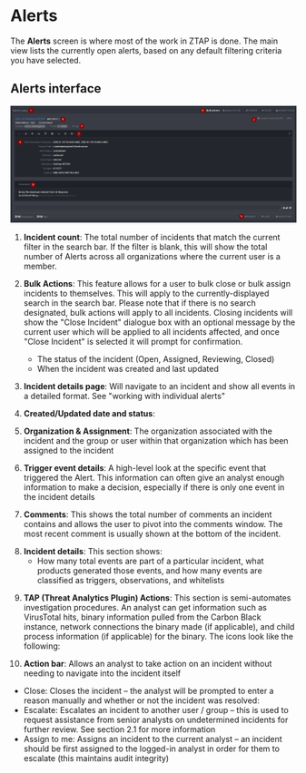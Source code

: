 # Alerts

<!--- Adapted from ZTAP UI Overview on Confluence -->

The **Alerts** screen is where most of the work in ZTAP is done. The main view lists the currently open alerts, based on any default filtering criteria you have selected.

## Alerts interface
![Alerts main screen](https://github.com/w-hudson/document_dev/blob/master/media/Alerts_1.png)

1. **Incident count**: The total number of incidents that match the current filter in the search bar. If the filter is blank, this will show the total number of Alerts across all organizations where the current user is a member.
2. **Bulk Actions**: This feature allows for a user to bulk close or bulk assign incidents to themselves. This will apply to the currently-displayed search in the search bar. Please note that if there is no search designated, bulk actions will apply to all incidents. Closing incidents will show the "Close Incident" dialogue box with an optional message by the current user which will be applied to all incidents affected, and once "Close Incident" is selected it will prompt for confirmation.



   - The status of the incident (Open, Assigned, Reviewing, Closed)
   - When the incident was created and last updated
     
3. **Incident details page**: Will navigate to an incident and show all events in a detailed format. See "working with individual alerts"
4. **Created/Updated date and status**: 
5. **Organization & Assignment**: The organization associated with the incident and the group or user within that organization which has been assigned to the incident



<!--- Remove Search section from individual pages, create individual help page for search

7. Search / filter bar: Allows an analyst to quickly search all current incidents based on a filter / set of filters. The search bar supports tab-complete for partially-typed strings. It is worth noting that the search bar canonly be used to search for trigger events - a search will not return matching whitelisted events or observation events. Examples:
  - A user wants to return a list of all open incidents for the "Critical Start" organization for the "bit9endpointvisiblity" feed. Starting to type "organization" in the filter bar will cause suggestions to appear based on what has been typed thus far:

   - Partially-completed terms can be tabbed to and selected by pressing enter:

   - Once a search term is complete, ZTAP will automatically suggest values for the search term based on user permissions. The user in this example is only a member of the "Critical Start" organization, and thus only sees their organization for suggested values: 

   - Tabbing to the value and pressing enter will select it: 

   - Search terms with multiple values will show up as a list – selecting the search term "Feed Name" with no value typed will return all values that currently match any open incidents with events matching the search criteria: 

   - We want to search for "bit9endpointvisibility" for this example, so typing "bit9en" will yield the value we want - note that the search bar will auto-collapse earlier search criteria for readability - mousing over a previous search criteria briefly will expand it:

   Once selected, we will only get the incidents which have events matching the criteria we have selected:

End search section to relocate -->

6. **Trigger event details**: A high-level look at the specific event that triggered the Alert. This information can often give an analyst enough information to make a decision, especially if there is only one event in the incident details

<!--- Move to individual alerts section 
   There are four different tabs per incident with information in each tab:

   - Trigger Events: These are events that caused the incident to be created and are considered to be "high-value" from an investigation perspective. An event with the crosshair symbol (  ) indicates that this was the original event that created the incident and is the "main" event displayed in the ZTAP UI
   - Observations: These are events that do not create an incident, but are instead designed to be helpful events that provide additional context. These types of events have been explicitly filtered by a senior analyst
   - Whitelisted Events: Events that have been explicitly whitelisted via the "Whitelist Trigger", the "Whitelist" button from within an incident, or a matching filter set to recategorize to Tier 3 will go into this section. These events may have been whitelisted from the incident they created, or they were whitelisted from another incident entirely
   - Incident Timeline: This view shows the specific details around events being added to the incident, groups / users being assigned, and other information with regards to the timeline of the incident
   - Comments: This view shows all comments pertaining to this incident with visibility to both analyst and client. It is possible for private comments to be made so the other party can't see them. This is an option to provide advice/opinions so all shifts can be on the same page. 
   - Audit Log: This page shows the historical timeline of actions and who performed them. 

    You can edit the Alert title from this screen or the general ZTAP UI by clicking on "Edit:"

 end move -->

7. **Comments**: This shows the total number of comments an incident contains and allows the user to pivot into the comments window. The most recent comment is usually shown at the bottom of the incident.  

<!--- move to search section
8. Manage Saved Searches: This gear icon allows for management of saved searches - the ZTAP allows for users to save particular searches for quick reference later. If there is a search term already in the search bar, an option appears to potentially name or save the current search parameters. Users can also delete or load searches from this screen (as well as type the saved search into the search bar). An example is below:
 end move -->

8. **Incident details**: This section shows:
   - How many total events are part of a particular incident, what products generated those events, and how many events are classified as triggers, observations, and whitelists

<!--- Remove User Menu and document separately, maybe as part of Dashboard 

12. User Menu: The user menu allows a user to view / change information about their user profile and organization, access support, and log out.
 End User menu section -->

9. **TAP (Threat Analytics Plugin) Actions**: This section is semi-automates investigation procedures. An analyst can get information such as VirusTotal hits, binary information pulled from the Carbon Black instance, network connections the binary made (if applicable), and child process information (if applicable) for the binary. The icons look like the following:

10. **Action bar**: Allows an analyst to take action on an incident without needing to navigate into the incident itself
   - Close: Closes the incident – the analyst will be prompted to enter a reason manually and whether or not the incident was resolved:
   - Escalate: Escalates an incident to another user / group – this is used to request assistance from senior analysts on undetermined incidents for further review. See section 2.1 for more information
   - Assign to me: Assigns an incident to the current analyst – an incident should be first assigned to the logged-in analyst in order for them to escalate (this maintains audit integrity)

<!--- Remove the last two items and document separately 

14. Saved Search: This shows the current saved search being used.

1. Notifications: This window will open up notifications that pertain to incidents commented on by the user. A white number in a red box will appear when new notifications are present. 
 End remove -->
